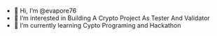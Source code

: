 - 👋 Hi, I’m @evapore76
- 👀 I’m interested in Building A Crypto Project As Tester And Validator
- 🌱 I’m currently learning Cypto Programing and Hackathon


<!---
evapore76/evapore76 is a ✨ special ✨ repository because its `README.md` (this file) appears on your GitHub profile.
You can click the Preview link to take a look at your changes.
--->
